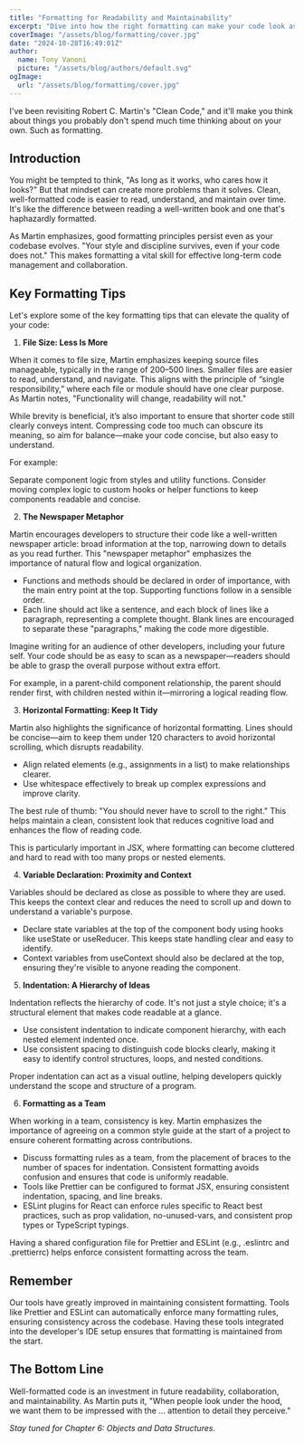 ```yaml
---
title: "Formatting for Readability and Maintainability"
excerpt: "Dive into how the right formatting can make your code look as good as it works."
coverImage: "/assets/blog/formatting/cover.jpg"
date: "2024-10-28T16:49:01Z"
author:
  name: Tony Vanoni
  picture: "/assets/blog/authors/default.svg"
ogImage:
  url: "/assets/blog/formatting/cover.jpg"
---
```


I've been revisiting Robert C. Martin's "Clean Code," and it'll make you think about things you probably don't spend much time thinking about on your own. Such as formatting.

## Introduction

You might be tempted to think, "As long as it works, who cares how it looks?" But that mindset can create more problems than it solves. Clean, well-formatted code is easier to read, understand, and maintain over time. It's like the difference between reading a well-written book and one that's haphazardly formatted.

As Martin emphasizes, good formatting principles persist even as your codebase evolves. "Your style and discipline survives, even if your code does not." This makes formatting a vital skill for effective long-term code management and collaboration.

## Key Formatting Tips

Let's explore some of the key formatting tips that can elevate the quality of your code:

1. **File Size: Less Is More**

When it comes to file size, Martin emphasizes keeping source files manageable, typically in the range of 200–500 lines. Smaller files are easier to read, understand, and navigate. This aligns with the principle of “single responsibility,” where each file or module should have one clear purpose. As Martin notes, "Functionality will change, readability will not."

While brevity is beneficial, it’s also important to ensure that shorter code still clearly conveys intent. Compressing code too much can obscure its meaning, so aim for balance—make your code concise, but also easy to understand.

For example:

Separate component logic from styles and utility functions. Consider moving complex logic to custom hooks or helper functions to keep components readable and concise.

2. **The Newspaper Metaphor**

Martin encourages developers to structure their code like a well-written newspaper article: broad information at the top, narrowing down to details as you read further. This "newspaper metaphor" emphasizes the importance of natural flow and logical organization.

- Functions and methods should be declared in order of importance, with the main entry point at the top. Supporting functions follow in a sensible order.
- Each line should act like a sentence, and each block of lines like a paragraph, representing a complete thought. Blank lines are encouraged to separate these "paragraphs," making the code more digestible.

Imagine writing for an audience of other developers, including your future self. Your code should be as easy to scan as a newspaper—readers should be able to grasp the overall purpose without extra effort.

For example, in a parent-child component relationship, the parent should render first, with children nested within it—mirroring a logical reading flow.

3. **Horizontal Formatting: Keep It Tidy**

Martin also highlights the significance of horizontal formatting. Lines should be concise—aim to keep them under 120 characters to avoid horizontal scrolling, which disrupts readability.

- Align related elements (e.g., assignments in a list) to make relationships clearer.
- Use whitespace effectively to break up complex expressions and improve clarity.

The best rule of thumb: "You should never have to scroll to the right." This helps maintain a clean, consistent look that reduces cognitive load and enhances the flow of reading code.

This is particularly important in JSX, where formatting can become cluttered and hard to read with too many props or nested elements.

4. **Variable Declaration: Proximity and Context**

Variables should be declared as close as possible to where they are used. This keeps the context clear and reduces the need to scroll up and down to understand a variable's purpose.

- Declare state variables at the top of the component body using hooks like useState or useReducer. This keeps state handling clear and easy to identify.
- Context variables from useContext should also be declared at the top, ensuring they're visible to anyone reading the component.

5. **Indentation: A Hierarchy of Ideas**

Indentation reflects the hierarchy of code. It's not just a style choice; it's a structural element that makes code readable at a glance.

- Use consistent indentation to indicate component hierarchy, with each nested element indented once.
- Use consistent spacing to distinguish code blocks clearly, making it easy to identify control structures, loops, and nested conditions.

Proper indentation can act as a visual outline, helping developers quickly understand the scope and structure of a program.

6. **Formatting as a Team**

When working in a team, consistency is key. Martin emphasizes the importance of agreeing on a common style guide at the start of a project to ensure coherent formatting across contributions.

- Discuss formatting rules as a team, from the placement of braces to the number of spaces for indentation. Consistent formatting avoids confusion and ensures that code is uniformly readable.
- Tools like Prettier can be configured to format JSX, ensuring consistent indentation, spacing, and line breaks.
- ESLint plugins for React can enforce rules specific to React best practices, such as prop validation, no-unused-vars, and consistent prop types or TypeScript typings.

Having a shared configuration file for Prettier and ESLint (e.g., .eslintrc and .prettierrc) helps enforce consistent formatting across the team.

## Remember

Our tools have greatly improved in maintaining consistent formatting. Tools like Prettier and ESLint can automatically enforce many formatting rules, ensuring consistency across the codebase. Having these tools integrated into the developer's IDE setup ensures that formatting is maintained from the start.

## The Bottom Line

Well-formatted code is an investment in future readability, collaboration, and maintainability. As Martin puts it, "When people look under the hood, we want them to be impressed with the ... attention to detail they perceive."

_Stay tuned for Chapter 6: Objects and Data Structures._

